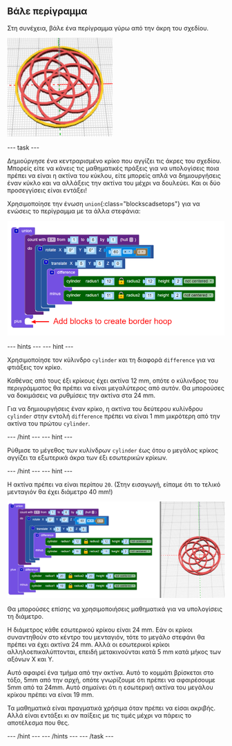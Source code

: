 ## Βάλε περίγραμμα

Στη συνέχεια, βάλε ένα περίγραμμα γύρω από την άκρη του σχεδίου.

![στιγμιότυπο οθόνης](images/pendant-border-show.png)

--- task ---

Δημιούργησε ένα κεντραρισμένο κρίκο που αγγίζει τις άκρες του σχεδίου. Μπορείς είτε να κάνεις τις μαθηματικές πράξεις για να υπολογίσεις ποια πρέπει να είναι η ακτίνα του κύκλου, είτε μπορείς απλά να δημιουργήσεις έναν κύκλο και να αλλάξεις την ακτίνα του μέχρι να δουλεύει. Και οι δύο προσεγγίσεις είναι εντάξει!

Χρησιμοποίησε την ένωση `union`{:class="blockscadsetops"} για να ενώσεις το περίγραμμα με τα άλλα στεφάνια:

![στιγμιότυπο οθόνης](images/pendant-union.png)

--- hints --- --- hint ---

Χρησιμοποίησε τον κύλινδρο `cylinder` και τη διαφορά `difference` για να φτιάξεις τον κρίκο.

Καθένας από τους έξι κρίκους έχει ακτίνα 12 mm, οπότε ο κύλινδρος του περιγράμματος θα πρέπει να είναι μεγαλύτερος από αυτόν. Θα μπορούσες να δοκιμάσεις να ρυθμίσεις την ακτίνα στα 24 mm.

Για να δημιουργήσεις έναν κρίκο, η ακτίνα του δεύτερου κυλίνδρου `cylinder` στην εντολή `difference` πρέπει να είναι 1 mm μικρότερη από την ακτίνα του πρώτου `cylinder`.

--- /hint --- --- hint ---

Ρύθμισε το μέγεθος των κυλίνδρων `cylinder` έως ότου ο μεγάλος κρίκος αγγίζει τα εξωτερικά άκρα των έξι εσωτερικών κρίκων.

--- /hint --- --- hint ---

Η ακτίνα πρέπει να είναι περίπου `20`. (Στην εισαγωγή, είπαμε ότι το τελικό μενταγιόν θα έχει διάμετρο 40 mm!)

![στιγμιότυπο οθόνης](images/pendant-border.png)

Θα μπορούσες επίσης να χρησιμοποιήσεις μαθηματικά για να υπολογίσεις τη διάμετρο.

Η διάμετρος κάθε εσωτερικού κρίκου είναι 24 mm. Εάν οι κρίκοι συναντηθούν στο κέντρο του μενταγιόν, τότε το μεγάλο στεφάνι θα πρέπει να έχει ακτίνα 24 mm. Αλλά οι εσωτερικοί κρίκοι αλληλοεπικαλύπτονται, επειδή μετακινούνται κατά 5 mm κατά μήκος των αξόνων Χ και Υ.

Αυτό αφαιρεί ένα τμήμα από την ακτίνα. Αυτό το κομμάτι βρίσκεται στο τόξο, 5mm από την αρχή, οπότε γνωρίζουμε ότι πρέπει να αφαιρέσουμε 5mm από τα 24mm. Αυτό σημαίνει ότι η εσωτερική ακτίνα του μεγάλου κρίκου πρέπει να είναι 19 mm.

Τα μαθηματικά είναι πραγματικά χρήσιμα όταν πρέπει να είσαι ακριβής. Αλλά είναι εντάξει κι αν παίξεις με τις τιμές μέχρι να πάρεις το αποτέλεσμα που θες.

--- /hint --- --- /hints --- --- /task ---
